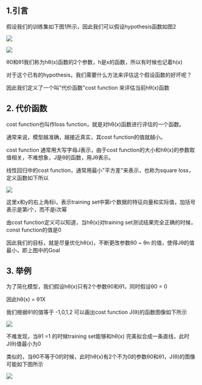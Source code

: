 ## 1.引言
假设我们的训练集如下图1所示，因此我们可以假设hypothesis函数如图2

![](https://camo.githubusercontent.com/f5198c4c49fed874a5c471187c9327c4281527b2/687474703a2f2f696d616765732e636e6974626c6f672e636f6d2f626c6f672f3339323232382f3230313431302f3239313931393431303635353830352e6a7067)

![](http://studentdeng.github.io/images/ml/1.png)

θ0和θ1我们称为hθ(x)函数的2个参数，h是x的函数，所以有时候也记着h(x)

对于这个已有的hypothesis，我们需要什么方法来评估这个假设函数的好坏呢？

因此我们定义了一个叫"代价函数"cost function 来评估当前hθ(x)函数

## 2. 代价函数
cost function也叫作loss function，就是对hθ(x)函数进行评估的一个函数。

通常来说，模型越准确，越接近真实，其cost function的值就越小。

cost function 通常用大写字母J表示，由于cost function的大小和hθ(x)的参数取值相关，不难想象，J是θ的函数，用Jθ表示。

线性回归中的cost function，通常用最小"平方差"来表示，也称为square loss，定义函数如下所以

![](https://camo.githubusercontent.com/9b486198032d4371e83f37c39d0dbec6e12013dd/687474703a2f2f73747564656e7464656e672e6769746875622e696f2f696d616765732f6d6c2f31322e706e67)


这里x和y的右上角标i，表示training set中第i个数据的特征向量和实际值，加括号表示是第i个，而不是i次幂

由cost function定义可以知道，当hθ(x)对training set测试结果完全正确的时候，const function的值是0

因此我们的目标，就是尽量优化hθ(x)，不断更改参数θ0 ~ θn 的值，使得Jθ的值最小，即上图中的Goal

## 3. 举例
为了简化模型，我们假设hθ(x)只有2个参数θ0和θ1，同时假设θ0 = 0

因此hθ(x) = θ1X

我们根据θ1的值等于 -1,0,1,2 可以画出cost function J(θ)的函数图像如下所示

![](http://7xn47m.com1.z0.glb.clouddn.com/cost_function.jpg)

不难发现，当θ1 =1 的时候training set能够和hθ(x) 完美拟合成一条直线，此时J(θ)值最小为0

类似的，当θ0不等于0的时候，此时hθ(x)有2个不为0的参数θ0和θ1，J(θ)的图像可能如下图所示

![](http://7xn47m.com1.z0.glb.clouddn.com/cf.jpg)
